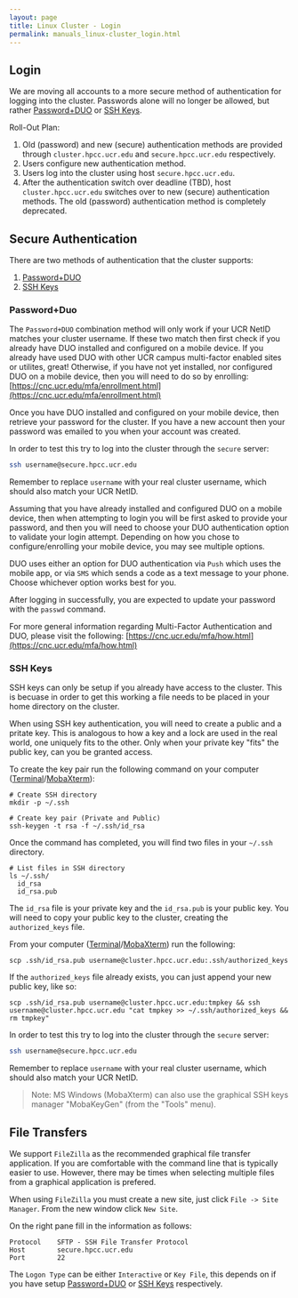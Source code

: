 ```yaml
---
layout: page
title: Linux Cluster - Login
permalink: manuals_linux-cluster_login.html
---
```


## Login

We are moving all accounts to a more secure method of authentication for logging into the cluster.
Passwords alone will no longer be allowed, but rather [Password+DUO](#passwordduo) or [SSH Keys](#ssh-keys).

Roll-Out Plan:

1. Old (password) and new (secure) authentication methods are provided through `cluster.hpcc.ucr.edu` and `secure.hpcc.ucr.edu` respectively.
2. Users configure new authentication method.
3. Users log into the cluster using host `secure.hpcc.ucr.edu`.
4. After the authentication switch over deadline (TBD), host `cluster.hpcc.ucr.edu` switches over to new (secure) authentication methods. The old (password) authentication method is completely deprecated.

## Secure Authentication

There are two methods of authentication that the cluster supports:

1. [Password+DUO](#passwordduo)
2. [SSH Keys](#ssh-keys)

### Password+Duo

The `Password+DUO` combination method will only work if your UCR NetID matches your cluster username.
If these two match then first check if you already have DUO installed and configured on a mobile device.
If you already have used DUO with other UCR campus multi-factor enabled sites or utilites, great!
Otherwise, if you have not yet installed, nor configured DUO on a mobile device, then you will need to do so by enrolling:
[https://cnc.ucr.edu/mfa/enrollment.html](https://cnc.ucr.edu/mfa/enrollment.html)

Once you have DUO installed and configured on your mobile device, then retrieve your password for the cluster.
If you have a new account then your password was emailed to you when your account was created.

In order to test this try to log into the cluster through the `secure` server:

```bash
ssh username@secure.hpcc.ucr.edu
```

Remember to replace `username` with your real cluster username, which should also match your UCR NetID.

Assuming that you have already installed and configured DUO on a mobile device, then when attempting to login you will be first asked to provide your password, and then you will need to choose your DUO authentication option to validate your login attempt.
Depending on how you chose to configure/enrolling your mobile device, you may see multiple options.

DUO uses either an option for DUO authentication via `Push` which uses the mobile app, or via `SMS` which sends a code as a text message to your phone.
Choose whichever option works best for you.

After logging in successfully, you are expected to update your password with the `passwd` command.

For more general information regarding Multi-Factor Authentication and DUO, please visit the following:
[https://cnc.ucr.edu/mfa/how.html](https://cnc.ucr.edu/mfa/how.html)

### SSH Keys

SSH keys can only be setup if you already have access to the cluster.
This is becuase in order to get this working a file needs to be placed in your home directory on the cluster.

When using SSH key authentication, you will need to create a public and a pritate key.
This is analogous to how a key and a lock are used in the real world, one uniquely fits to the other.
Only when your private key "fits" the public key, can you be granted access.

To create the key pair run the following command on your computer ([Terminal](manuals_linux-basics_intro#mac)/[MobaXterm](manuals_linux-basics_intro#windows)):

```
# Create SSH directory
mkdir -p ~/.ssh

# Create key pair (Private and Public)
ssh-keygen -t rsa -f ~/.ssh/id_rsa
```

Once the command has completed, you will find two files in your `~/.ssh` directory.

```
# List files in SSH directory
ls ~/.ssh/
  id_rsa
  id_rsa.pub
```

The `id_rsa` file is your private key and the `id_rsa.pub` is your public key.
You will need to copy your public key to the cluster, creating the `authorized_keys` file.

From your computer ([Terminal](manuals_linux-basics_intro#mac)/[MobaXterm](manuals_linux-basics_intro#windows)) run the following:

```
scp .ssh/id_rsa.pub username@cluster.hpcc.ucr.edu:.ssh/authorized_keys
```

If the `authorized_keys` file already exists, you can just append your new public key, like so:

```
scp .ssh/id_rsa.pub username@cluster.hpcc.ucr.edu:tmpkey && ssh username@cluster.hpcc.ucr.edu "cat tmpkey >> ~/.ssh/authorized_keys && rm tmpkey"
```

In order to test this try to log into the cluster through the `secure` server:

```bash
ssh username@secure.hpcc.ucr.edu
```

Remember to replace `username` with your real cluster username, which should also match your UCR NetID.

> Note: MS Windows (MobaXterm) can also use the graphical SSH keys manager "MobaKeyGen" (from the "Tools" menu).

## File Transfers

We support `FileZilla` as the recommended graphical file transfer application. If you are comfortable with the command line that is typically easier to use.
However, there may be times when selecting multiple files from a graphical application is prefered.

When using `FileZilla` you must create a new site, just click `File -> Site Manager`.
From the new window click `New Site`.

On the right pane fill in the information as follows:

```
Protocol    SFTP - SSH File Transfer Protocol
Host        secure.hpcc.ucr.edu
Port        22
```

The `Logon Type` can be either `Interactive` or `Key File`, this depends on if you have setup [Password+DUO](#passwordduo) or [SSH Keys](#ssh-keys) respectively.

